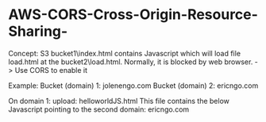 # AWS-CORS-Cross-Origin-Resource-Sharing-
Concept:
S3 bucket1\index.html contains Javascript which will load file load.html
at the bucket2\load.html.
Normally, it is blocked by web browser.
-> Use CORS to enable it

Example:
Bucket (domain) 1: jolenengo.com
Bucket (domain) 2: ericngo.com

On domain 1:
  upload: helloworldJS.html
  This file contains the below Javascript pointing to the second domain: ericngo.com
  <script type="text/javascript">
  $("#loadDiv").load("http://ericngo.com/load.html");
On domain 2:
    upload: load.html

By default, the above JS code can not load the contain from "http://ericngo.com/load.html" because Javascript is blocked by browser.
=> to enable it, use CORS on the second bucket

CORS Configuration template:
Go to The Second S3 bucket2 -> Permission -> CORS Configuration:

<CORSConfiguration>
	<CORSRule>
		<AllowedOrigin>*</AllowedOrigin>
		<AllowedMethod>GET</AllowedMethod>
		<AllowedMethod>PUT</AllowedMethod>
		<AllowedMethod>POST</AllowedMethod>
		<AllowedMethod>DELETE</AllowedMethod>
		<AllowedHeader>*</AllowedHeader>
		<MaxAgeSeconds>3000</MaxAgeSeconds>
	</CORSRule>
</CORSConfiguration>
